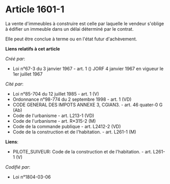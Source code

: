 # Article 1601-1

La vente d'immeubles à construire est celle par laquelle le vendeur s'oblige à édifier un immeuble dans un délai déterminé
par le contrat.

Elle peut être conclue à terme ou en l'état futur d'achèvement.

**Liens relatifs à cet article**

_Créé par_:

  - Loi n°67-3 du 3 janvier 1967 - art. 1 () JORF 4 janvier 1967 en vigueur le 1er juillet 1967

_Cité par_:

  - Loi n°85-704 du 12 juillet 1985 - art. 1 (V)
  - Ordonnance n°98-774 du 2 septembre 1998 - art. 1 (VD)
  - CODE GENERAL DES IMPOTS ANNEXE 3, CGIAN3. - art. 46 quater-0 G (Ab)
  - Code de l'urbanisme - art. L213-1 (VD)
  - Code de l'urbanisme - art. R*315-2 (M)
  - Code de la commande publique - art. L2412-2 (VD)
  - Code de la construction et de l'habitation. - art. L261-1 (M)

**Liens**:

  - PILOTE_SUIVEUR: Code de la construction et de l'habitation. - art. L261-1 (V)

_Codifié par_:

  - Loi n°1804-03-06
